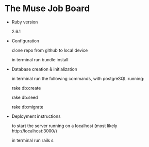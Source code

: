 # The Muse Job Board

* Ruby version

  2.6.1

* Configuration

  clone repo from github to local device
  
  in terminal run bundle install

* Database creation & initialization

  in terminal run the following commands, with postgreSQL running:
  
  rake db:create 
  
  rake db:seed
  
  rake db:migrate

* Deployment instructions

  to start the server running on a localhost (most likely http://localhost:3000/)
  
  in terminal run rails s 


